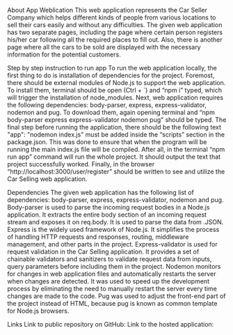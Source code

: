 About App Weblication
This web application represents the Car Seller Company which helps different kinds of people from various locations to sell their cars easily and without any difficulties. The given web application has two separate pages, including the page where certain person registers his/her car following all the required places to fill out. Also, there is another page where all the cars to be sold are displayed with the necessary information for the potential customers.

Step by step instruction to run app
To run the web application locally, the first thing to do is installation of dependencies for the project. Foremost, there should be external modules of Node.js to support the web application. To install them, terminal should be open (Ctrl + `) and “npm i” typed, which will trigger the installation of node_modules. Next, web application requires the following dependencies: body-parser, express, express-validator, nodemon and pug. To download them, again opening terminal and “npm body-parser express express-validator nodemon pug” should be typed. The final step before running the application, there should be the following text "app": "nodemon index.js" must be added inside the “scripts” section in the package.json. This was done to ensure that when the program will be running the main index.js file will be compiled. After all, in the terminal “npm run app” command will run the whole project. It should output the text that project successfully worked. Finally, in the browser “http://localhost:3000/user/register” should be written to see and utilize the Car Selling web application.

Dependencies 
The given web application has the following list of dependencies: body-parser, express, express-validator, nodemon  and pug.
Body-parser is used to parse the incoming request bodies in a Node.js application. It extracts the entire body section of an incoming request stream and exposes it on req.body. It is used to parse the data from .JSON. 
Express is the widely used framework of Node.js. It simplifies the process of handling HTTP requests and responses, routing, middleware management, and other parts in the project.
Express-validator is used for request validation in the Car Selling application. It provides a set of chainable validators and sanitizers to validate request data from inputs, query parameters before including them in the project.
Nodemon monitors for changes in web application files and automatically restarts the server when changes are detected. It was used to speed up the development process by eliminating the need to manually restart the server every time changes are made to the code.
Pug was used to adjust the front-end part of the project instead of HTML, because pug is known as common template for Node.js browsers.

Links
Link to public repository on GitHub: 
Link to the hosted application:

